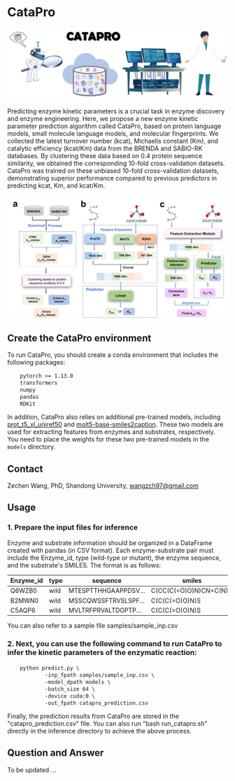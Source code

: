 # CataPro
<img src="models/logo.png">

Predicting enzyme kinetic parameters is a crucial task in enzyme discovery and enzyme engineering. Here, we propose a new enzyme kinetic parameter prediction algorithm called CataPro, based on protein language models, small molecule language models, and molecular fingerprints. We collected the latest turnover number (kcat), Michaelis constant (Km), and catalytic efficiency (kcat/Km) data from the BRENDA and SABIO-RK databases. By clustering these data based on 0.4 protein sequence similarity, we obtained the corresponding 10-fold cross-validation datasets. CataPro was trained on these unbiased 10-fold cross-validation datasets, demonstrating superior performance compared to previous predictors in predicting kcat, Km, and kcat/Km.

<img src="models/catapro.png">

## Create the CataPro environment
To run CataPro, you should create a conda environment that includes the following packages:

        pytorch >= 1.13.0
        transformers
        numpy
        pandas
        RDKit

In addition, CataPro also relies on additional pre-trained models, including [prot_t5_xl_uniref50](https://huggingface.co/Rostlab/prot_t5_xl_uniref50) and [molt5-base-smiles2caption](https://huggingface.co/laituan245/molt5-base-smiles2caption). These two models are used for extracting features from enzymes and substrates, respectively. You need to place the weights for these two pre-trained models in the `models` directory.

## Contact
Zechen Wang, PhD, Shandong University, wangzch97@gmail.com</p>

## Usage
### 1. Prepare the input files for inference
Enzyme and substrate information should be organized in a DataFrame created with pandas (in CSV format). Each enzyme-substrate pair must include the Enzyme_id, type (wild-type or mutant), the enzyme sequence, and the substrate's SMILES. The format is as follows:

|   Enzyme_id   |   type    |   sequence    |   smiles  |
|---------------|-----------|---------------|-----------|
|   Q6WZB0  |   wild    |   MTESPTTHHGAAPPDSV...    |   C(CC(C(=O)O)N)CN=C(N)N  |
|   B2MWN0  |   wild    |   MSSCQWSSFTRVSLSPF...    |   C(C(C(=O)O)N)S  |
|   C5AQP6  |   wild    |   MVLTRFPRVALTDGPTP...    |   C(C(C(=O)O)N)S  |

You can also refer to a sample file samples/sample_inp.csv

### 2. Next, you can use the following command to run CataPro to infer the kinetic parameters of the enzymatic reaction:

        python predict.py \
                -inp_fpath samples/sample_inp.csv \
                -model_dpath models \
                -batch_size 64 \
                -device cuda:0 \
                -out_fpath catapro_prediction.csv

Finally, the prediction results from CataPro are stored in the "catapro_prediction.csv" file. You can also run "bash run_catapro.sh" directly in the inference directory to achieve the above process.

## Question and Answer
To be updated ...
